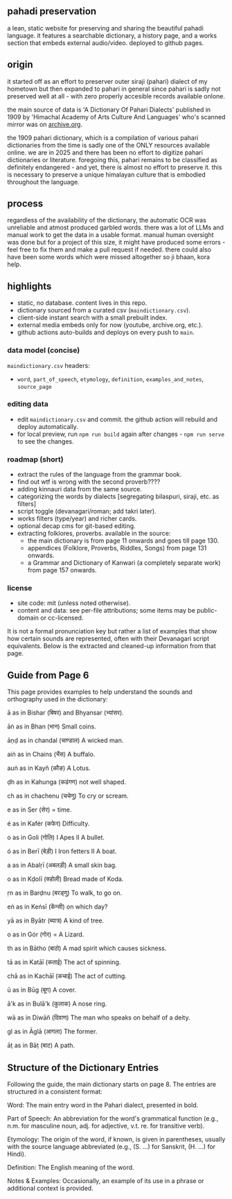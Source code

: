 ## pahadi preservation

a lean, static website for preserving and sharing the beautiful pahadi language. it features a searchable dictionary, a history page, and a works section that embeds external audio/video. deployed to github pages.

## origin
it started off as an effort to preserver outer siraji (pahari) dialect of my hometown but then expanded to pahari in general since pahari is sadly not preserved well at all - with zero properly accesible records available onlone.

the main source of data is 'A Dictionary Of Pahari Dialects' published in 1909 by 'Himachal Academy of Arts Culture And Languages' who's scanned mirror was on [archive.org](https://archive.org/details/in.ernet.dli.2015.223292/page/n11/mode/2up).

the 1909 pahari dictionary, which is a compilation of various pahari dictionaries from the time is sadly one of the ONLY resources available online. we are in 2025 and there has been no effort to digitize pahari dictionaries or literature. foregoing this, pahari remains to be classified as definitely endangered - and yet, there is almost no effort to preserve it. this is necessary to preserve a unique himalayan culture that is embodied throughout the language. 

## process
regardless of the availability of the dictionary, the automatic OCR was unreliable and atmost produced garbled words. there was a lot of LLMs and manual work to get the data in a usable format. manual human oversight was done but for a project of this size, it might have produced some errors - feel free to fix them and make a pull request if needed. there could also have been some words which were missed altogether so ji bhaan, kora help.

## highlights
- static, no database. content lives in this repo.
- dictionary sourced from a curated csv (`maindictionary.csv`).
- client-side instant search with a small prebuilt index.
- external media embeds only for now (youtube, archive.org, etc.).
- github actions auto-builds and deploys on every push to `main`.


### data model (concise)
`maindictionary.csv` headers:
- `word`, `part_of_speech`, `etymology`, `definition`, `examples_and_notes`, `source_page`


### editing data
- edit `maindictionary.csv` and commit. the github action will rebuild and deploy automatically.
- for local preview, run `npm run build` again after changes - `npm run serve` to see the changes.


### roadmap (short)
- extract the rules of the language from the grammar book.
- find out wtf is wrong with the second proverb????
- adding kinnauri data from the same source.
- categorizing the words by dialects [segregating bilaspuri, siraji, etc. as filters]
- script toggle (devanagari/roman; add takri later).
- works filters (type/year) and richer cards.
- optional decap cms for git-based editing.
- extracting folklores, proverbs. available in the source:
    - the main dictionary is from page 11 onwards and goes till page 130.
    - appendices (Folklore, Proverbs, Riddles, Songs) from page 131 onwards.
    - a Grammar and Dictionary of Kanwari (a completely separate work) from page 157 onwards.

### license
- site code: mit (unless noted otherwise).
- content and data: see per-file attributions; some items may be public-domain or cc-licensed.



It is not a formal pronunciation key but rather a list of examples that show how certain sounds are represented, often with their Devanagari script equivalents. Below is the extracted and cleaned-up information from that page.

## Guide from Page 6
This page provides examples to help understand the sounds and orthography used in the dictionary:

ā as in Bishar (बिषर) and Bhyansar (भ्यांसर).

āṅ as in Bhan (भान) Small coins.

āṇḍ as in chandal (चाण्डाल) A wicked man.

aiṅ as in Chains (भैंस) A buffalo.

auṅ as in Kayň (कौङ) A Lotus.

ḍh as in Kahunga (कढंगण) not well shaped.

ch as in chachenu (चचेणु) To cry or scream.

e as in Ser (सेर) = time.

é as in Kafér (कफेर) Difficulty.

o as in Goli (गोलि) I Apes II A bullet.

ó as in Berī (बेड़ी) I Iron fetters II A boat.

a as in Abalṛī (अबलड़ी) A small skin bag.

o as in Kḍolī (क्डोली) Bread made of Koda.

ṛn as in Barḍnu (बरड्णु) To walk, to go on.

eṅ as in Keṅsī (केंन्सी) on which day?

yā as in Byātr (ब्यात्र) A kind of tree.

o as in Gór (गोर) = A Lizard.

th as in Bātho (बाठो) A mad spirit which causes sickness.

tā as in Katāī (कताई) The act of spinning.

chā as in Kachāī (कचाई) The act of cutting.

ū as in Būg (बूग) A cover.

ā'k as in Bulā'k (कुलाक) A nose ring.

wā as in Diwāň (दिवाण) The man who speaks on behalf of a deity.

gl as in Āglā (आगला) The former.

āṭ as in Bāṭ (बाट) A path.

## Structure of the Dictionary Entries
Following the guide, the main dictionary starts on page 8. The entries are structured in a consistent format:

Word: The main entry word in the Pahari dialect, presented in bold.

Part of Speech: An abbreviation for the word's grammatical function (e.g., n.m. for masculine noun, adj. for adjective, v.t. re. for transitive verb).

Etymology: The origin of the word, if known, is given in parentheses, usually with the source language abbreviated (e.g., (S. ...) for Sanskrit, (H. ...) for Hindi).

Definition: The English meaning of the word.

Notes & Examples: Occasionally, an example of its use in a phrase or additional context is provided.
